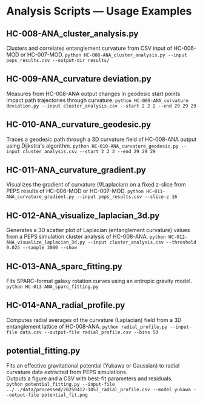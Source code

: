 # Analysis Scripts — Usage Examples

## HC-008-ANA_cluster_analysis.py
Clusters and correlates entanglement curvature from CSV input of HC-006-MOD or HC-007-MOD.
`python HC-008-ANA_cluster_analysis.py --input peps_results.csv --output-dir results/`

## HC-009-ANA_curvature deviation.py
Measures from HC-008-ANA output changes in geodesic start points impact path trajectories through curvature.
`python HC-009-ANA_curvature deviation.py --input cluster_analysis.csv --start 2 2 2 --end 29 29 29`

## HC-010-ANA_curvature_geodesic.py  
Traces a geodesic path through a 3D curvature field of HC-008-ANA output using Dijkstra's algorithm.
`python HC-010-ANA_curvature_geodesic.py --input cluster_analysis.csv --start 2 2 2 --end 29 29 29`

## HC-011-ANA_curvature_gradient.py
Visualizes the gradient of curvature (∇Laplacian) on a fixed z-slice from PEPS results of HC-006-MOD or HC-007-MOD.
`python HC-011-ANA_curvature_gradient.py --input peps_results.csv --slice-z 16`

## HC-012-ANA_visualize_laplacian_3d.py  
Generates a 3D scatter plot of Laplacian (entanglement curvature) values from a PEPS simulation cluster analysis of HC-008-ANA.
`python HC-012-ANA_visualize_laplacian_3d.py --input cluster_analysis.csv --threshold 0.025 --sample 3000 --show`

## HC-013-ANA_sparc_fitting.py  
Fits SPARC-format galaxy rotation curves using an entropic gravity model.  
`python HC-013-ANA_sparc_fitting.py`

## HC-014-ANA_radial_profile.py
Computes radial averages of the curvature (Laplacian) field from a 3D entanglement lattice of HC-008-ANA.
`python radial_profile.py --input-file data.csv --output-file radial_profile.csv --bins 50`

## potential_fitting.py
Fits an effective gravitational potential (Yukawa or Gaussian) to radial curvature data extracted from PEPS simulations.  
Outputs a figure and a CSV with best-fit parameters and residuals.  
`python potential_fitting.py --input-file ../../data/processed/20250412-1057_radial_profile.csv --model yukawa --output-file potential_fit.png`